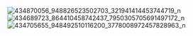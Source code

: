 ![434870056_948826523502703_321941414453744719_n](https://github.com/Danny0420949/ec2024/assets/162286602/9a49760a-23f1-4eae-8aab-da3cd779a30a)
![434689723_864410458742437_7950305705691497172_n](https://github.com/Danny0420949/ec2024/assets/162286602/f36b27a9-0667-4aa8-927b-320e6cf3bd7f)
![434705655_948492510116200_3778008972457828963_n](https://github.com/Danny0420949/ec2024/assets/162286602/3237586c-77cc-4a8d-bf01-f920d02dcbc1)
